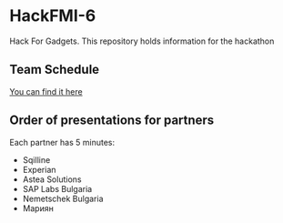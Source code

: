 # HackFMI-6

Hack For Gadgets. This repository holds information for the hackathon

## Team Schedule

[You can find it here](schedule.md)

## Order of presentations for partners

Each partner has 5 minutes:

* Sqilline
* Experian
* Astea Solutions
* SAP Labs Bulgaria
* Nemetschek Bulgaria
* Mариян
